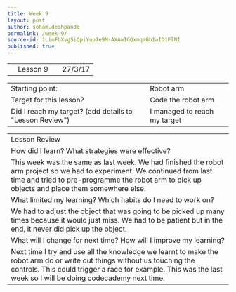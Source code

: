```yaml
---
title: Week 9
layout: post
author: soham.deshpande
permalink: /week-9/
source-id: 1LimFbXvgSiQpiYup7e9M-AXAwIGQxmqaGb1aID1FlNI
published: true
---
```

<table>
  <tr>
    <td></td>
    <td>Lesson 9</td>
    <td>        </td>
    <td>27/3/17</td>
  </tr>
</table>


<table>
  <tr>
    <td>Starting point:</td>
    <td>Robot arm</td>
  </tr>
  <tr>
    <td>Target for this lesson?</td>
    <td>Code the robot arm</td>
  </tr>
  <tr>
    <td>Did I reach my target? 
(add details to "Lesson Review")</td>
    <td> I managed to reach my target</td>
  </tr>
</table>


<table>
  <tr>
    <td>Lesson Review</td>
  </tr>
  <tr>
    <td>How did I learn? What strategies were effective? </td>
  </tr>
  <tr>
    <td>This week was the same as last week. We had finished the robot arm project so we had to experiment. We continued from last time and tried to pre-programme the robot arm to pick up objects and place them somewhere else.</td>
  </tr>
  <tr>
    <td>What limited my learning? Which habits do I need to work on? </td>
  </tr>
  <tr>
    <td>We had to adjust the object that was going to be picked up many times because it would just miss. We had to be patient but in the end, it never did pick up the object.</td>
  </tr>
  <tr>
    <td>What will I change for next time? How will I improve my learning?</td>
  </tr>
  <tr>
    <td>Next time I try and use all the knowledge we learnt to make the robot arm do or write out things without us touching the controls. This could trigger a race for example. This was the last week so I will be doing codecademy next time.</td>
  </tr>
</table>


      

